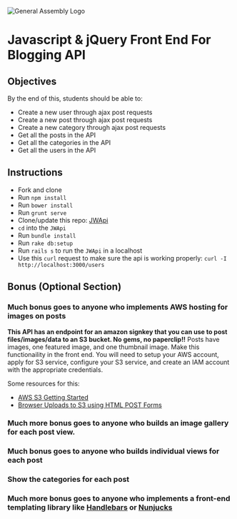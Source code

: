 ![General Assembly Logo](http://i.imgur.com/ke8USTq.png)

# Javascript & jQuery Front End For Blogging API

## Objectives

By the end of this, students should be able to:

- Create a new user through ajax post requests
- Create a new post through ajax post requests
- Create a new category through ajax post requests
- Get all the posts in the API
- Get all the categories in the API
- Get all the users in the API

## Instructions

- Fork and clone
- Run `npm install`
- Run `bower install`
- Run `grunt serve`
- Clone/update this repo: [JWApi](https://github.com/fishermanswharff/JWApi)
- `cd` into the `JWApi`
- Run `bundle install`
- Run `rake db:setup`
- Run `rails s` to run the `JWApi` in a localhost
- Use this `curl` request to make sure the api is working properly: `curl -I http://localhost:3000/users`

## Bonus (Optional Section)

### Much bonus goes to anyone who implements AWS hosting for images on posts
**This API has an endpoint for an amazon signkey that you can use to post files/images/data to an S3 bucket. No gems, no paperclip!!**
Posts have images, one featured image, and one thumbnail image. Make this functionaility in the front end. You will need to setup your AWS account, apply for S3 service, configure your S3 service, and create an IAM account with the appropriate credentials.

Some resources for this:

- [AWS S3 Getting Started](http://docs.aws.amazon.com/AmazonS3/latest/gsg/GetStartedWithS3.html)
- [Browser Uploads to S3 using HTML POST Forms](https://aws.amazon.com/articles/Amazon-S3/1434)

### Much more bonus goes to anyone who builds an image gallery for each post view.
### Much bonus goes to anyone who builds individual views for each post
### Show the categories for each post
### Much more bonus goes to anyone who implements a front-end templating library like [Handlebars](http://handlebarsjs.com/) or [Nunjucks](http://mozilla.github.io/nunjucks/)